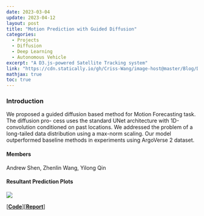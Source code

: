 ```yaml
---
date: 2023-03-04
update: 2023-04-12
layout: post
title: "Motion Prediction with Guided Diffusion"
categories:
  - Projects
  - Diffusion
  - Deep Learning
  - Autonomous Vehicle
excerpt: "A D3.js-powered Satellite Tracking system"
link: "https://cdn.statically.io/gh/Criss-Wang/image-host@master/Blog/Diffusion1.webp"
mathjax: true
toc: true
---
```


### **Introduction**

We proposed a guided diffusion based method for Motion Forecasting task. The diffusion pro-
cess uses the standard UNet architecture with 1D-convolution conditioned on past locations. We addressed the problem of a long-tailed data distribution using a max-norm scaling. Our model outperformed baseline methods in experiments
using ArgoVerse 2 dataset.

#### Members

Andrew Shen, Zhenlin Wang, Yilong Qin

#### Resultant Prediction Plots

![](https://cdn.statically.io/gh/Criss-Wang/image-host@master/Blog/Diffusion1.webp)

[[**Code**](https://github.com/Criss-Wang/trajectory-diffusion)][[**Report**](https://drive.google.com/file/d/118t8mAokTr4-YEQ5pSTlT4QPrGgBUzN-/view?usp=drive_link)]
